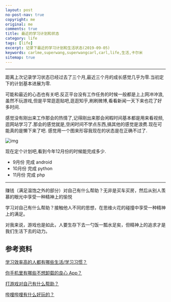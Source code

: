 ```yaml
---
layout: post
no-post-nav: true
copyright: me
original: me
comments: true
title: 最近的学习计划和状态
category: life
tags: [life]
excerpt: 记录下最近的学习计划和生活状态(2019-09-05)
keywords: carlme,superwang,superwangcarl,carl,life,生活,卡尔米
sitemap: true
---
```


***



距离上次记录学习状态已经过去了三个月,最近三个月的成长感觉几乎为零.当初定下的计划基本进展为零.

可能和最近的心态也有关吧.反正平台没有工作任务的时候一般都是上上网冲冲浪,虽然不玩游戏,但是平常逛逛贴吧,逛逛知乎,刷刷微博,看看新闻一天下来也花了好多时间.

感觉没有刚出来工作那会的热情了,记得刚出来那会闲暇时间基本都是用来看视频,逛网站学习了.那会的感觉就是,空闲时间不学点东西,搞其他的感觉是浪费.现在可能真的是懒下来了吧. 感觉用一个图来形容我现在的状态是在正确不过了.

![img](../../assets/images/blog/2019/20190905162429.jpg)

现在定个计划吧,看到今年12月份的时候能完成多少.

- 9月份 完成 android
- 10月份 完成 python
- 11月份 完成 php

***

赚钱（满足温饱之外的部分）对自己有什么帮助？无非是买车买房，然后从别人羡慕的眼光中享受一种精神上的愉悦

学习对自己有什么帮助？接触他人不同的思想，在思维火花的碰撞中享受一种精神上的满足。

对我来说，游戏也是如此，人要生存下去一勺饭一瓢水足矣，但精神上的追求才是我们生活下去的动力。

## 参考资料

[学习效率高的人都有哪些生活/学习习惯？](https://www.zhihu.com/question/289568582)

[你手机里有哪些不想卸载的良心 App？](https://www.zhihu.com/question/289568582)

[打游戏对自己有什么帮助？](https://www.zhihu.com/question/30909236)

[哔哩哔哩有什么好玩的？](https://www.zhihu.com/question/283049200/answer/813486705)